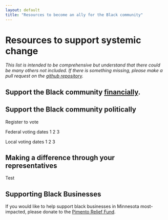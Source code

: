 ```yaml
---
layout: default
title: "Resources to become an ally for the Black community"
---
```


# Resources to support systemic change

*This list is intended to be comprehensive but understand that there could be many others not included. If there is something missing, please make a pull request on the [github repository](https://github.com/wa-hans/becoming-an-ally.github.io).*

## Support the Black community <a href="https://wa-hans.github.io/donate/">financially</a>.

## Support the Black community politically

Register to vote

Federal voting dates
1
2
3

Local voting dates
1
2
3

## Making a difference through your representatives

Test

## Supporting Black Businesses

If you would like to help support black businesses in Minnesota most-impacted, please donate to the <a href="https://abepmpls.org/pimento-relief-fund">Pimento Relief Fund</a>.


